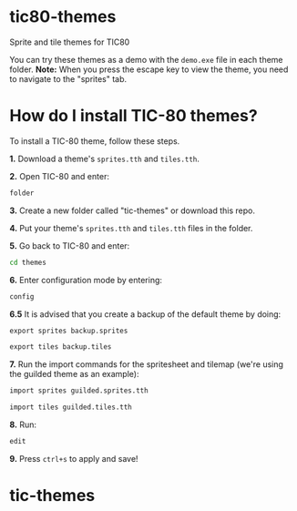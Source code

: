 # tic80-themes
Sprite and tile themes for TIC80

You can try these themes as a demo with the `demo.exe` file in each theme folder.
**Note:** When you press the escape key to view the theme, you need to navigate to the "sprites" tab.

# How do I install TIC-80 themes?
To install a TIC-80 theme, follow these steps.

**1.** Download a theme's `sprites.tth` and `tiles.tth`.

**2.** Open TIC-80 and enter:
```cmd
folder
```

**3.** Create a new folder called "tic-themes" or download this repo.

**4.** Put your theme's `sprites.tth` and `tiles.tth` files in the folder.

**5.** Go back to TIC-80 and enter:
```cmd
cd themes
```

**6.** Enter configuration mode by entering:
```cmd
config
```

**6.5** It is advised that you create a backup of the default theme by doing:
```cmd
export sprites backup.sprites
```
```cmd
export tiles backup.tiles
```

**7.** Run the import commands for the spritesheet and tilemap (we're using the guilded theme as an example):
```cmd
import sprites guilded.sprites.tth
```
```cmd
import tiles guilded.tiles.tth
```

**8.** Run:
```cmd
edit
```

**9.** Press `ctrl+s` to apply and save!
# tic-themes
 
